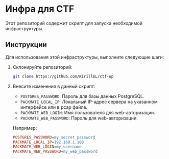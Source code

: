 # Инфра для CTF

Этот репозиторий содержит скрипт для запуска необходимой инфраструктуры.

## Инструкции

Для использования этой инфраструктуры, выполните следующие шаги:

1. Склонируйте репозиторий:

    ```bash
    git clone https://github.com/KirillEL/ctf-up
    ```

2. Внесите изменения в данный скрипт:

   - `POSTGRES_PASSWORD`: Пароль для базы данных PostgreSQL.
   - `PACKMATE_LOCAL_IP`: Локальный IP-адрес сервера на указанном интерфейсе или в pcap файле.
   - `PACKMATE_WEB_LOGIN`: Имя пользователя для web-авторизации.
   - `PACKMATE_WEB_PASSWORD`: Пароль для web-авторизации.

   Например:

   ```ini
   POSTGRES_PASSWORD=my_secret_password
   PACKMATE_LOCAL_IP=192.168.1.100
   PACKMATE_WEB_LOGIN=my_username
   PACKMATE_WEB_PASSWORD=my_web_password